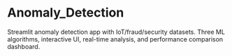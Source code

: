 # Anomaly_Detection
Streamlit anomaly detection app with IoT/fraud/security datasets. Three ML algorithms, interactive UI, real-time analysis, and performance comparison dashboard.
